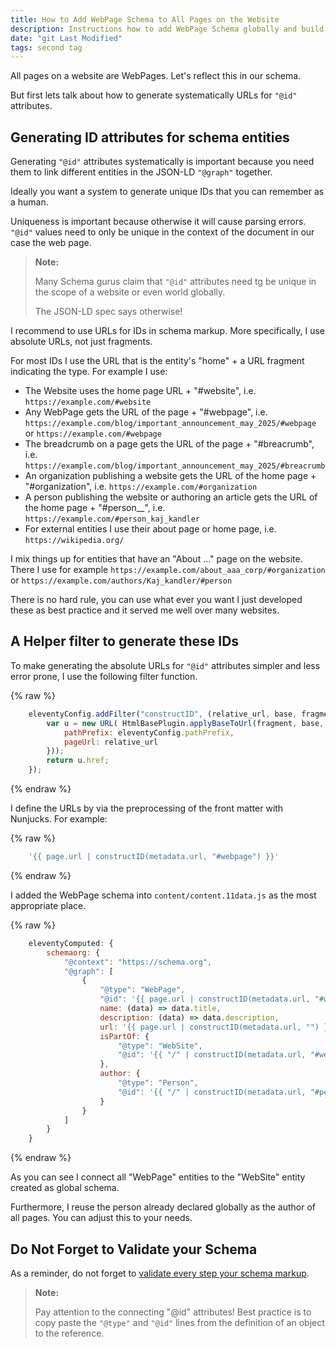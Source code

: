 ```yaml
---
title: How to Add WebPage Schema to All Pages on the Website
description: Instructions how to add WebPage Schema globally and build a utility to construct schema '@id' URLs.
date: "git Last Modified"
tags: second tag
---
```

All pages on a website are WebPages. Let's reflect this in our schema.

But first lets talk about how to generate systematically URLs for `"@id"` attributes.

## Generating ID attributes for schema entities

Generating `"@id"` attributes systematically is important because you need them to link different entities in the JSON-LD `"@graph"` together.

Ideally you want a system to generate unique IDs that you can remember as a human.

Uniqueness is important because otherwise it will cause parsing errors. `"@id"` values need to only be unique in the context of the document in our case the web page.

> **Note:**
>
> Many Schema gurus claim that `"@id"` attributes need tg be unique in the scope of a website or even world globally. 
> 
> The JSON-LD spec says otherwise!

I recommend to use URLs for IDs in schema markup. More specifically, I use absolute URLs, not just fragments.

For most IDs I use the URL that is the entity's "home" + a URL fragment indicating the type. For example I use:

- The Website uses the home page URL + "#website", i.e. `https://example.com/#website`
- Any WebPage gets the URL of the page + "#webpage", i.e. `https://example.com/blog/important_announcement_may_2025/#webpage` or `https://example.com/#webpage`
- The breadcrumb on a page gets the URL of the page + "#breacrumb", i.e. `https://example.com/blog/important_announcement_may_2025/#breacrumb`
- An organization publishing a website gets the URL of the home page + "#organization", i.e. `https://example.com/#organization`
- A person publishing the website or authoring an article gets the URL of the home page + "#person_<first-name>_<last-name>", i.e. `https://example.com/#person_kaj_kandler`
- For external entities I use their about page or home page, i.e. `https://wikipedia.org/`

I mix things up for entities that have an "About ..." page on the website. There I use for example `https://example.com/about_aaa_corp/#organization` or `https://example.com/authors/Kaj_kandler/#person`

There is no hard rule, you can use what ever you want I just developed these as best practice and it served me well over many websites.

## A Helper filter to generate these IDs

To make generating the absolute URLs for `"@id"` attributes simpler and less error prone, I use the following filter function.

{% raw %}
```js
	eleventyConfig.addFilter("constructID", (relative_url, base, fragment) => {
		var u = new URL( HtmlBasePlugin.applyBaseToUrl(fragment, base, {
			pathPrefix: eleventyConfig.pathPrefix,
			pageUrl: relative_url
		}));
		return u.href;
	});
```
{% endraw %}

I define the URLs by via the preprocessing of the front matter with Nunjucks. For example:

{% raw %}
```js
	'{{ page.url | constructID(metadata.url, "#webpage") }}'
```
{% endraw %}

I added the WebPage schema into  `content/content.11data.js` as the most appropriate place.

{% raw %}
```js
	eleventyComputed: {
		schemaorg: {
			"@context": "https://schema.org",
			"@graph": [
				{
					"@type": "WebPage",
					"@id": '{{ page.url | constructID(metadata.url, "#webpage") }}',
					name: (data) => data.title,
					description: (data) => data.description,
					url: '{{ page.url | constructID(metadata.url, "") }}',
					isPartOf: {
						"@type": "WebSite",
						"@id": '{{ "/" | constructID(metadata.url, "#website") }}',
					},
					author: {
						"@type": "Person",
						"@id": '{{ "/" | constructID(metadata.url, "#person_kaj_kandler") }}'
					}
				}
			]
		}
	}
```
{% endraw %}

As you can see I connect all "WebPage" entities to the "WebSite" entity created as global schema.

Furthermore, I reuse the person already declared globally as the author of all pages. You can adjust this to your needs.

## Do Not Forget to Validate your Schema

As a reminder, do not forget to [validate every step your schema markup](/blog/tools_to_validate_schema.md).

> **Note:**
>
> Pay attention to the connecting "@id" attributes!
> Best practice is to copy paste the `"@type"` and `"@id"` lines from the definition of an object to the reference.